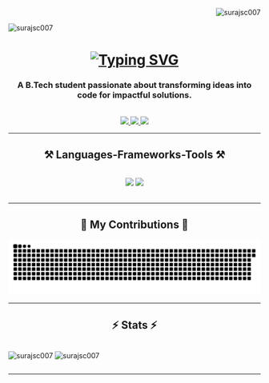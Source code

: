 <p align="right"> <img  src="https://komarev.com/ghpvc/?username=surajsc007&label=Visitors&color=fb8c00&style=flat" width="100"alt="surajsc007" /> </p>

<p align="left"> <img  src="https://suraj-chauhan-public-portfolio.vercel.app/?username=surajsc007&label=Portfolio&color=006FFB&style=flat" width="100"alt="surajsc007" /> </p>

<h1 align="center">
  <a href="https://git.io/typing-svg"><img src="https://readme-typing-svg.herokuapp.com?font=Righteous&size=45&duration=4000&pause=1000&color=FB8C00&center=true&vCenter=true&random=false&width=700&height=70&lines=Hi+There+%F0%9F%91%8B+I'm+Suraj+Chauhan" alt="Typing SVG" /></a>
</h1>

<h3 align="center">A B.Tech student passionate about transforming ideas into code for impactful solutions.</h3>

<br/>

 
<div align="center"> 
  <a href="mailto:surajsc8928@gmail.com">
    <img src="https://img.shields.io/badge/Gmail-333333?style=for-the-badge&logo=gmail&logoColor=red" />
  </a>
  <a href="https://linkedin.com/in/suraj-chauhan-b7878a218" target="_blank">
    <img src="https://img.shields.io/badge/LinkedIn-0077B5?style=for-the-badge&logo=linkedin&logoColor=white" target="_blank" />
  </a>
  <a href="https://www.instagram.com/mr.s____c" target="_blank">
     <img src="https://img.shields.io/badge/Instagram-FF5722?style=for-the-badge&logo=instagram&logoColor=white" target="_blank" />
  </a>
</div>

 <hr/>
 
<h2 align="center">⚒️ Languages-Frameworks-Tools ⚒️</h2>
<br/>
<div align="center">
    <img src="https://skillicons.dev/icons?i=react,python,cpp,javascript,nodejs,bootstrap,html,css,vscode"/>
    <img src="https://skillicons.dev/icons?i=github,git,tailwind,express,qt,postman,mongodb,mysql,flask" /><br>
</div>

<br/>
<hr/>

<div align="center">
  <h2>🐍 My Contributions 🐍</h2>
  <img alt="snake eating my contributions" src="/assets/dark.svg"/>
  <br/>
</div>

<hr/>

<h2 align="center">⚡ Stats ⚡</h2>
<p align="left" style="display:inline-block;">
  <img width="420" src="https://github-readme-stats.vercel.app/api?username=surajsc007&show_icons=true&theme=highcontrast&title_color=fb8c00&text_color=ffffff&locale=en" alt="surajsc007" />
</p>

<p align="right" style="display:inline-block;">
  <img width="450" src="https://github-readme-streak-stats.herokuapp.com/?user=surajsc007&theme=highcontrast" alt="surajsc007" />
</p>
<hr/>
